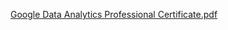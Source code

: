 [Google Data Analytics Professional Certificate.pdf](https://github.com/user-attachments/files/18694546/Google.Data.Analytics.Professional.Certificate.pdf)

